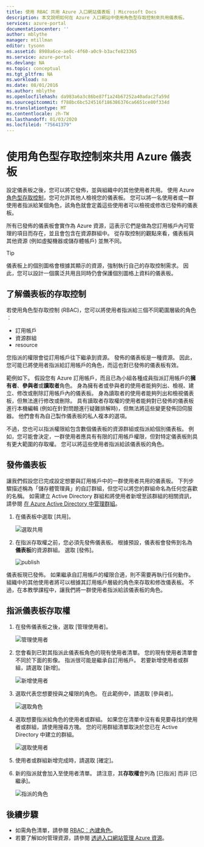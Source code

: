 ```yaml
---
title: 使用 RBAC 共用 Azure 入口網站儀表板 | Microsoft Docs
description: 本文說明如何在 Azure 入口網站中使用角色型存取控制來共用儀表板。
services: azure-portal
documentationcenter: ''
author: mblythe
manager: mtillman
editor: tysonn
ms.assetid: 8908a6ce-ae0c-4f60-a0c9-b3acfe823365
ms.service: azure-portal
ms.devlang: NA
ms.topic: conceptual
ms.tgt_pltfrm: NA
ms.workload: na
ms.date: 08/01/2016
ms.author: mblythe
ms.openlocfilehash: da983a6a3c86be87f1a24b67252a40adac2fa59d
ms.sourcegitcommit: f788bc6bc524516f186386376ca6651ce80f334d
ms.translationtype: MT
ms.contentlocale: zh-TW
ms.lasthandoff: 01/03/2020
ms.locfileid: "75641379"
---
```

# <a name="share-azure-dashboards-by-using-role-based-access-control"></a>使用角色型存取控制來共用 Azure 儀表板

設定儀表板之後，您可以將它發佈，並與組織中的其他使用者共用。 使用 Azure [角色型存取控制](../role-based-access-control/role-assignments-portal.md)，您可允許其他人檢視您的儀表板。 您可以將一名使用者或一群使用者指派給某個角色，該角色就會定義這些使用者可以檢視或修改已發佈的儀表板。 

所有已發佈的儀表板會實作為 Azure 資源，這表示它們是做為您訂用帳戶內可管理的項目而存在，並且會包含在資源群組中。  從存取控制的觀點來看，儀表板與其他資源 (例如虛擬機器或儲存體帳戶) 並無不同。

> [!TIP]
> 儀表板上的個別圖格會根據其顯示的資源，強制執行自己的存取控制需求。  因此，您可以設計一個廣泛共用且同時仍會保護個別圖格上資料的儀表板。
> 
> 

## <a name="understanding-access-control-for-dashboards"></a>了解儀表板的存取控制
若使用角色型存取控制 (RBAC)，您可以將使用者指派給三個不同範圍層級的角色︰

* 訂用帳戶
* 資源群組
* resource

您指派的權限會從訂用帳戶往下繼承到資源。 發佈的儀表板是一種資源。 因此，您可能已將使用者指派給訂用帳戶的角色，而這也對已發佈的儀表板有效。 

範例如下。  假設您有 Azure 訂用帳戶，而且已為小組各種成員指派訂用帳戶的**擁有者**、**參與者**或**讀取者**角色。 身為擁有者或參與者的使用者能夠列出、檢視、建立、修改或刪除訂用帳戶內的儀表板。  身為讀取者的使用者能夠列出和檢視儀表板，但無法進行修改或刪除。  具有讀取者存取權的使用者能夠對已發佈的儀表板進行本機編輯 (例如在針對問題進行疑難排解時)，但無法將這些變更發佈回伺服器。  他們會有為自己製作儀表板的私人複本的選項。

不過，您也可以指派權限給包含數個儀表板的資源群組或指派給個別儀表板。 例如，您可能會決定，一群使用者應具有有限的訂用帳戶權限，但對特定儀表板則具有更大範圍的存取權。 您可以將這些使用者指派給該儀表板的角色。 

## <a name="publish-dashboard"></a>發佈儀表板
讓我們假設您已完成設定想要與訂用帳戶中的一群使用者共用的儀表板。 下列步驟描述稱為「儲存體管理員」的自訂群組，但您可以將您的群組命名為任何您喜歡的名稱。 如需建立 Active Directory 群組和將使用者新增至該群組的相關資訊，請參閱 [在 Azure Active Directory 中管理群組](../active-directory/fundamentals/active-directory-groups-create-azure-portal.md)。

1. 在儀表板中選取 [共用]。
   
     ![選取共用](./media/azure-portal-dashboard-share-access/select-share.png)
2. 在指派存取權之前，您必須先發佈儀表板。 根據預設，儀表板會發佈到名為 **儀表板**的資源群組。 選取 [發佈]。
   
     ![publish](./media/azure-portal-dashboard-share-access/publish.png)

儀表板現已發佈。 如果繼承自訂用帳戶的權限合適，則不需要再執行任何動作。 組織中的其他使用者將可以根據其訂用帳戶層級的角色來存取和修改儀表板。 不過，在本教學課程中，讓我們將一群使用者指派給該儀表板的角色。

## <a name="assign-access-to-a-dashboard"></a>指派儀表板存取權
1. 在發佈儀表板之後，選取 [管理使用者]。
   
     ![管理使用者](./media/azure-portal-dashboard-share-access/manage-users.png)
2. 您會看到已對其指派此儀表板角色的現有使用者清單。 您的現有使用者清單會不同於下面的影像。 指派很可能是繼承自訂用帳戶。 若要新增使用者或群組，請選取 [新增]。
   
     ![新增使用者](./media/azure-portal-dashboard-share-access/existing-users.png)
3. 選取代表您想要授與之權限的角色。 在此範例中，請選取 [參與者]。
   
     ![選取角色](./media/azure-portal-dashboard-share-access/select-role.png)
4. 選取想要指派給角色的使用者或群組。 如果您在清單中沒有看見要尋找的使用者或群組，請使用搜尋方塊。 您的可用群組清單取決於您已在 Active Directory 中建立的群組。
   
     ![選取使用者](./media/azure-portal-dashboard-share-access/select-user.png) 
5. 使用者或群組新增完成時，請選取 [確定]。 
6. 新的指派就會加入至使用者清單。 請注意，其**存取權**會列為 [已指派] 而非 [已繼承]。
   
     ![指派的角色](./media/azure-portal-dashboard-share-access/assigned-roles.png)

## <a name="next-steps"></a>後續步驟
* 如需角色清單，請參閱 [RBAC︰內建角色](../role-based-access-control/built-in-roles.md)。
* 若要了解如何管理資源，請參閱 [透過入口網站管理 Azure 資源](resource-group-portal.md)。

